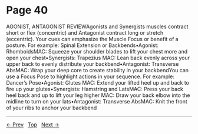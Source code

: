 # Page 40

AGONIST, ANTAGONIST REVIEWAgonists and Synergists muscles contract short or flex (concentric) and Antagonist contract long or stretch (eccentric). Your cues can emphasize the Muscle Focus or benefit of a posture. For example: Spinal Extension or Backbends•Agonist: RhomboidsMAC: Squeeze your shoulder blades to lift your chest more and open your chest•Synergists: Trapezius MAC: Lean back evenly across your upper back to evenly distribute your backbend•Antagonist: Transverse AbsMAC: Wrap your deep core to create stability in your backbendYou can use a Focus Pose to highlight actions in your sequence. For example: Dancer’s Pose•Agonist: Glutes MAC: Extend your lifted heel up and back to fire up your glutes•Synergists: Hamstring and LatsMAC: Press your back heel back and up to lift your leg higher MAC: Draw your back elbow into the midline to turn on your lats•Antagonist: Transverse AbsMAC: Knit the front of your ribs to anchor your backbend


---
[← Prev](/pages/page-039.md) &nbsp; [Top](/index.md) &nbsp; [Next →](/pages/page-041.md)
